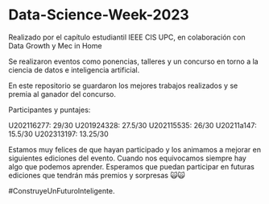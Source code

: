 # Data-Science-Week-2023
Realizado por el capítulo estudiantil IEEE CIS UPC, en colaboración con Data Growth y Mec in Home

Se realizaron eventos como ponencias, talleres y un concurso en torno a la ciencia de datos e inteligencia artificial.

En este repositorio se guardaron los mejores trabajos realizados y se premia al ganador del concurso.

Participantes y puntajes:

U202116277: 29/30
U201924328: 27.5/30
U202115535: 26/30
U20211a147: 15.5/30
U202313197: 13.25/30

Estamos muy felices de que hayan participado y los animamos a mejorar en siguientes ediciones del evento. Cuando nos equivocamos siempre hay algo que podemos aprender. Esperamos que puedan participar en futuras ediciones que tendrán más premios y sorpresas 🙀🙀

\#ConstruyeUnFuturoInteligente.
